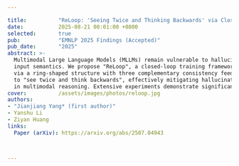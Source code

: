 ```yaml
---

title:          "ReLoop: 'Seeing Twice and Thinking Backwards' via Closed-loop Training to Mitigate Hallucinations in Multimodal Understanding"
date:           2025-08-21 00:01:00 +0800
selected:       true
pub:            "EMNLP 2025 Findings (Accepted)"
pub_date:       "2025"
abstract: >-
  Multimodal Large Language Models (MLLMs) remain vulnerable to hallucinations that contradict or misrepresent
  input semantics. We propose "ReLoop", a closed-loop training framework that enforces cross-modal consistency
  via a ring-shaped structure with three complementary consistency feedback mechanisms. ReLoop encourages models
  to "see twice and think backwards", effectively mitigating hallucinations and improving semantic reliability
  in multimodal reasoning. Extensive experiments demonstrate significant improvements across multiple benchmarks.
cover:          /assets/images/photos/reloop.jpg
authors:
- "Jianjiang Yang* (first author)"
- Yanshu Li
- Ziyan Huang
links:
  Paper (arXiv): https://arxiv.org/abs/2507.04943



---
```

